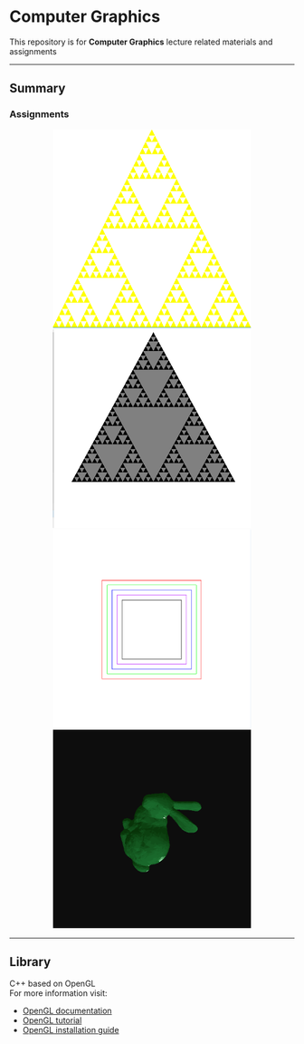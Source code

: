 # Computer Graphics

This repository is for **Computer Graphics** lecture related materials and assignments   

---

## Summary
### Assignments
<p align = "center">
<img src = "./img/assignment1.png", width = 350, height = 350></img>
<img src = "./img/assignment2.gif", width = 350, height = 350></img>
<img src = "./img/assignment3.png", width = 350, height = 350></img>
<img src = "./img/assignment4_bunny.gif", width = 350, height = 350></img>
</p>

---

## Library
C++ based on OpenGL  
For more information visit: 
* [OpenGL documentation](https://www.opengl.org/documentation/)
* [OpenGL tutorial](http://www.opengl-tutorial.org/kr/)
* [OpenGL installation guide]("./install_guide.md")
